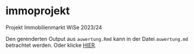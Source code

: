 # immoprojekt
Projekt Immobilienmarkt WiSe 2023/24

Den gerenderten Output aus `auwertung.Rmd` kann in der Datei `auwertung.md` betrachtet werden. Oder klicke [HIER](auswertung.md).
